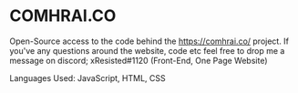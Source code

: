 # COMHRAI.CO

Open-Source access to the code behind the https://comhrai.co/ project. If you've any questions around the website, code etc feel free to drop me a message on discord; xResisted#1120 (Front-End, One Page Website)

Languages Used:
JavaScript, HTML, CSS
